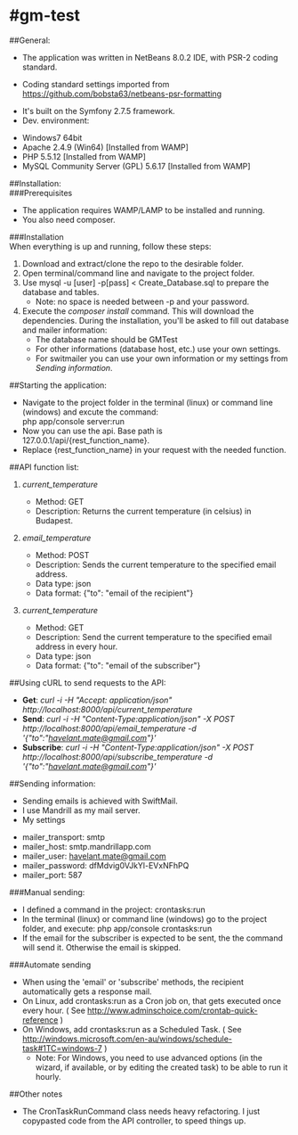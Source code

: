 #gm-test
=======
##General:    
* The application was written in NetBeans 8.0.2 IDE, with PSR-2 coding standard.    
 - Coding standard settings imported from https://github.com/bobsta63/netbeans-psr-formatting    
* It's built on the Symfony 2.7.5 framework.    
* Dev. environment:     
 - Windows7 64bit    
 - Apache 2.4.9 (Win64) [Installed from WAMP]    
 - PHP 5.5.12 [Installed from WAMP]    
 - MySQL Community Server (GPL) 5.6.17 [Installed from WAMP]    

##Installation:    
###Prerequisites   
* The application requires WAMP/LAMP to be installed and running.     
* You also need composer.    

###Installation    
When everything is up and running, follow these steps:    
 1. Download and extract/clone the repo to the desirable folder.    
 2. Open terminal/command line and navigate to the project folder.    
 3. Use mysql -u [user] -p[pass] < Create_Database.sql to prepare the database and tables.    
     * Note: no space is needed between -p and your password.
 4. Execute the *composer install* command. This will download the dependencies. During the installation, you'll be asked to fill out database and mailer information: 
     * The database name should be GMTest
     * For other informations (database host, etc.) use your own settings.
     * For switmailer you can use your own information or my settings from *Sending information*.

##Starting the application:    
* Navigate to the project folder in the terminal (linux) or command line (windows) and excute the command:    
    php app/console server:run     
* Now you can use the api. Base path is 127.0.0.1/api/{rest_function_name}.    
* Replace {rest_function_name} in your request with the needed function.    

##API function list:    
1. *current_temperature*    
   * Method: GET    
   * Description: Returns the current temperature (in celsius) in Budapest.    
    
2. *email_temperature*    
   * Method: POST    
   * Description: Sends the current temperature to the specified email address.    
   * Data type: json    
   * Data format: {"to": "email of the recipient"}    
    
3. *current_temperature*    
   * Method: GET    
   * Description: Send the current temperature to the specified email address in every hour.    
   * Data type: json    
   * Data format: {"to": "email of the subscriber"}    

##Using cURL to send requests to the API:        
* **Get**: *curl -i -H "Accept: application/json" http://localhost:8000/api/current_temperature*    
* **Send**: *curl -i -H "Content-Type:application/json" -X POST http://localhost:8000/api/email_temperature -d '{"to":"havelant.mate@gmail.com"}'*    
* **Subscribe**: *curl -i -H "Content-Type:application/json" -X POST http://localhost:8000/api/subscribe_temperature -d '{"to":"havelant.mate@gmail.com"}'*    

##Sending information:    
* Sending emails is achieved with SwiftMail.    
* I use Mandrill as my mail server.    
* My settings    
 - mailer_transport: smtp    
 - mailer_host: smtp.mandrillapp.com    
 - mailer_user: havelant.mate@gmail.com    
 - mailer_password: dfMdvig0VJkYl-EVxNFhPQ    
 - mailer_port: 587    
    
###Manual sending:    
 - I defined a command in the project: crontasks:run    
 - In the terminal (linux) or command line (windows) go to the project folder, and execute: php app/console crontasks:run    
 - If the email for the subscriber is expected to be sent, the the command will send it. Otherwise the email is skipped.    

###Automate sending    
 - When using the 'email' or 'subscribe' methods, the recipient automatically gets a response mail.    
 - On Linux, add crontasks:run as a Cron job on, that gets executed once every hour. ( See http://www.adminschoice.com/crontab-quick-reference )    
 - On Windows, add crontasks:run as a Scheduled Task. ( See http://windows.microsoft.com/en-au/windows/schedule-task#1TC=windows-7 )    
   - Note: For Windows, you need to use advanced options (in the wizard, if available, or by editing the created task) to be able to run it hourly.    


##Other notes    
* The CronTaskRunCommand class needs heavy refactoring. I just copypasted code from the API controller, to speed things up.    
